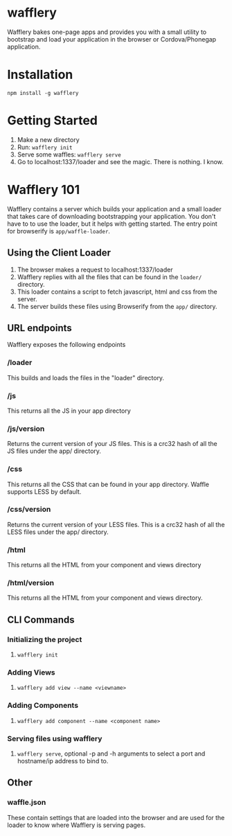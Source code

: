 wafflery
========

Wafflery bakes one-page apps and provides you with a small utility to bootstrap and load your application in the browser or Cordova/Phonegap application.

# Installation
`npm install -g wafflery`

# Getting Started
1. Make a new directory
2. Run: `wafflery init`
3. Serve some waffles: `wafflery serve`
4. Go to localhost:1337/loader and see the magic. There is nothing. I know.

# Wafflery 101

Wafflery contains a server which builds your application and a small loader that takes care of downloading bootstrapping your application. You don't have to to use the loader, but it helps with getting started. The entry point for browserify is `app/waffle-loader`.

## Using the Client Loader

1. The browser makes a request to localhost:1337/loader
2. Wafflery replies with all the files that can be found in the `loader/` directory.
3. This loader contains a script to fetch javascript, html and css from the server.
4. The server builds these files using Browserify from the `app/` directory.

## URL endpoints

Wafflery exposes the following endpoints

### /loader

This builds and loads the files in the "loader" directory. 

### /js

This returns all the JS in your app directory

### /js/version

Returns the current version of your JS files. This is a crc32 hash of all the JS files under the app/ directory.

### /css

This returns all the CSS that can be found in your app directory. Waffle supports LESS by default.

### /css/version

Returns the current version of your LESS files. This is a crc32 hash of all the LESS files under the app/ directory.

### /html

This returns all the HTML from your component and views directory

### /html/version

This returns all the HTML from your component and views directory.

## CLI Commands

### Initializing the project
1. `wafflery init`

### Adding Views
1. `wafflery add view --name <viewname>`

### Adding Components
1. `wafflery add component --name <component name>`

### Serving files using wafflery
1. `wafflery serve`, optional -p and -h arguments to select a port and hostname/ip address to bind to.

## Other

### waffle.json
These contain settings that are loaded into the browser and are used for the loader to know where Wafflery is serving pages.